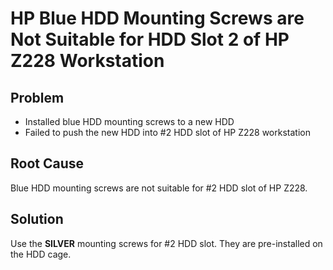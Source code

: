 # HP Blue HDD Mounting Screws are Not Suitable for HDD Slot 2 of HP Z228 Workstation

## Problem
* Installed blue HDD mounting screws to a new HDD
* Failed to push the new HDD into #2 HDD slot of HP Z228 workstation

## Root Cause
Blue HDD mounting screws are not suitable for #2 HDD slot of HP Z228.

## Solution
Use the **SILVER** mounting screws for #2 HDD slot.
They are pre-installed on the HDD cage.
